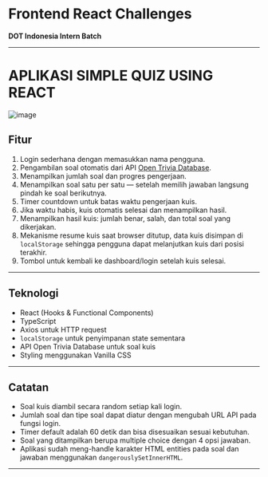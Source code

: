 # Frontend React Challenges  
**DOT Indonesia Intern Batch**

---
# APLIKASI SIMPLE QUIZ USING REACT
![image](https://github.com/user-attachments/assets/48a7eaff-5e5e-40d8-87f6-0d32eb6f1a7d)

## Fitur

1. Login sederhana dengan memasukkan nama pengguna.  
2. Pengambilan soal otomatis dari API [Open Trivia Database](https://opentdb.com/).  
3. Menampilkan jumlah soal dan progres pengerjaan.  
4. Menampilkan soal satu per satu — setelah memilih jawaban langsung pindah ke soal berikutnya.  
5. Timer countdown untuk batas waktu pengerjaan kuis.  
6. Jika waktu habis, kuis otomatis selesai dan menampilkan hasil.  
7. Menampilkan hasil kuis: jumlah benar, salah, dan total soal yang dikerjakan.  
8. Mekanisme resume kuis saat browser ditutup, data kuis disimpan di `localStorage` sehingga pengguna dapat melanjutkan kuis dari posisi terakhir.  
9. Tombol untuk kembali ke dashboard/login setelah kuis selesai.  

---

## Teknologi

- React (Hooks & Functional Components)  
- TypeScript  
- Axios untuk HTTP request  
- `localStorage` untuk penyimpanan state sementara  
- API Open Trivia Database untuk soal kuis  
- Styling menggunakan Vanilla CSS  

---

## Catatan

- Soal kuis diambil secara random setiap kali login.  
- Jumlah soal dan tipe soal dapat diatur dengan mengubah URL API pada fungsi login.  
- Timer default adalah 60 detik dan bisa disesuaikan sesuai kebutuhan.  
- Soal yang ditampilkan berupa multiple choice dengan 4 opsi jawaban.  
- Aplikasi sudah meng-handle karakter HTML entities pada soal dan jawaban menggunakan `dangerouslySetInnerHTML`.  

---
